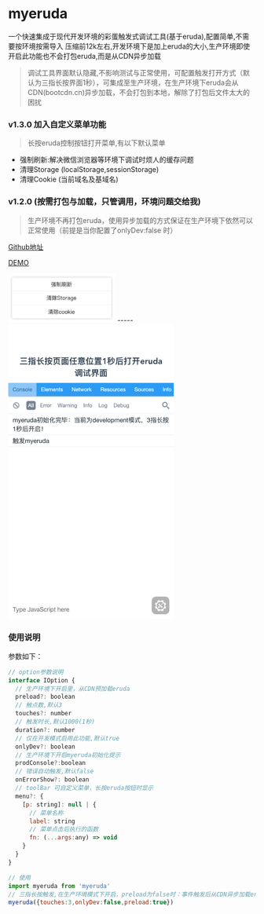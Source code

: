 <!--
 * @Author: your name
 * @Date: 2019-11-04 20:38:33
 * @LastEditTime: 2019-11-12 00:36:35
 * @LastEditors: Please set LastEditors
 * @Description: In User Settings Edit
 * @FilePath: /src/github.com/blackmady/myeruda/README.md
 -->
# myeruda
一个快速集成于现代开发环境的彩蛋触发式调试工具(基于eruda),配置简单,不需要按环境按需导入
压缩前12k左右,开发环境下是加上eruda的大小,生产环境即使开启此功能也不会打包eruda,而是从CDN异步加载

> 调试工具界面默认隐藏,不影响测试与正常使用，可配置触发打开方式（默认为三指长按界面1秒），可集成至生产环境，在生产环境下eruda会从CDN(bootcdn.cn)异步加载，不会打包到本地，解除了打包后文件太大的困扰
### v1.3.0 加入自定义菜单功能
> 长按eruda控制按钮打开菜单,有以下默认菜单
- 强制刷新:解决微信浏览器等环境下调试时烦人的缓存问题
- 清理Storage (localStorage,sessionStorage)
- 清理Cookie (当前域名及基域名)

### v1.2.0 (按需打包与加载，只管调用，环境问题交给我)
> 生产环境不再打包eruda，使用异步加载的方式保证在生产环境下依然可以正常使用（前提是当你配置了onlyDev:false 时）

[Github地址](https://github.com/blackmady/myeruda)

[DEMO](https://blackmady.github.io/myeruda/)

<img src="./v1.3.1.png" height="100"/>
-----
<img src="./v1.2.2.png" height="600"/>

### 使用说明

参数如下：
```javascript
// option参数说明
interface IOption {
  // 生产环境下开启里，从CDN预加载eruda
  preload?: boolean
  // 触点数,默认3
  touches?: number
  // 触发时长,默认1000(1秒)
  duration?: number
  // 仅在开发模式启用此功能,默认true
  onlyDev?: boolean
  // 生产环境下开启myeruda初始化提示
  prodConsole?:boolean
  // 错误自动触发,默认false
  onErrorShow?: boolean
  // toolBar 可自定义菜单，长按eruda按钮时显示
  menu?: {
    [p: string]: null | {
      // 菜单名称
      label: string
      // 菜单点击后执行的函数
      fn: (...args:any) => void
    }
  }
}
```
```javascript
// 使用
import myeruda from 'myeruda'
// 三指长按触发,在生产环境模式下开启，preload为false时：事件触发后从CDN异步加载eruda,长按控制按钮可以打开菜单
myeruda({touches:3,onlyDev:false,preload:true})
```
